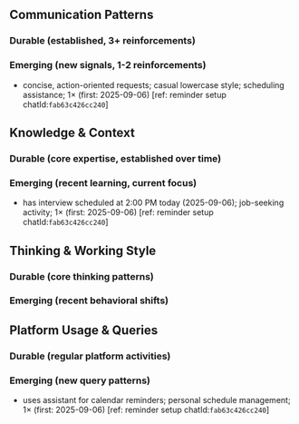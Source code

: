 ## Communication Patterns
### Durable (established, 3+ reinforcements)

### Emerging (new signals, 1-2 reinforcements)
- concise, action-oriented requests; casual lowercase style; scheduling assistance; 1× (first: 2025-09-06) [ref: reminder setup chatId:`fab63c426cc240`]

## Knowledge & Context
### Durable (core expertise, established over time)

### Emerging (recent learning, current focus)
- has interview scheduled at 2:00 PM today (2025-09-06); job-seeking activity; 1× (first: 2025-09-06) [ref: reminder setup chatId:`fab63c426cc240`]

## Thinking & Working Style
### Durable (core thinking patterns)

### Emerging (recent behavioral shifts)

## Platform Usage & Queries
### Durable (regular platform activities)

### Emerging (new query patterns)
- uses assistant for calendar reminders; personal schedule management; 1× (first: 2025-09-06) [ref: reminder setup chatId:`fab63c426cc240`]
